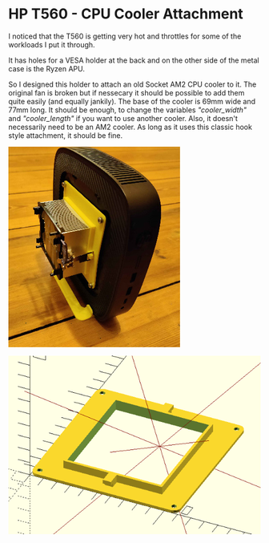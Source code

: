 # HP T560 - CPU Cooler Attachment

I noticed that the T560 is getting very hot and throttles for some of the workloads I put it through.

It has holes for a VESA holder at the back and on the other side of the metal case is the Ryzen APU.

So I designed this holder to attach an old Socket AM2 CPU cooler to it. The original fan is broken but if nessecary it should be possible to add them quite easily (and equally jankily). The base of the cooler is 69mm wide and 77mm long. It should be enough, to change the variables *"cooler_width"* and *"cooler_length"* if you want to use another cooler. Also, it doesn't necessarily need to be an AM2 cooler. As long as it uses this classic hook style attachment, it should be fine.


![Picture of the adapter with a CPU cooler instead](adapter_photo.jpg)

![screenshot of the openscad rendering](openscad_screenshot.png)

